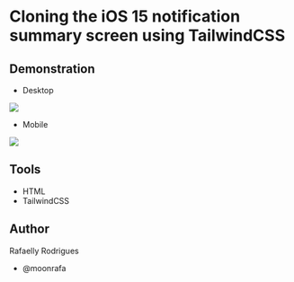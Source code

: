 # Cloning the iOS 15 notification summary screen using TailwindCSS

## Demonstration

- Desktop

<img src="assets/demo-desktop.png">

- Mobile

<img src="assets/demo-mobile.png">

## Tools

- HTML
- TailwindCSS

## Author

Rafaelly Rodrigues

- @moonrafa
